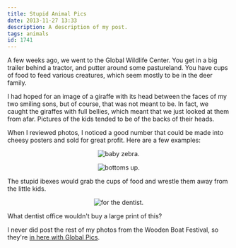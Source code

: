 ```yaml
---
title: Stupid Animal Pics
date: 2013-11-27 13:33
description: A description of my post.
tags: animals
id: 1741
---
```

A few weeks ago, we went to the Global Wildlife Center.  You get in a big trailer behind a tractor, and putter around some pastureland.  You have cups of food to feed various creatures, which seem mostly to be in the deer family.

I had hoped for an image of a giraffe with its head between the faces of my two smiling sons, but of course, that was not meant to be.  In fact, we caught the giraffes with full bellies, which meant that we just looked at them from afar.  Pictures of the kids tended to be of the backs of their heads.

When I reviewed photos, I noticed a good number that could be made into cheesy posters and sold for great profit.  Here are a few examples:
<span class="spanEndPreview">&nbsp;</span>
<p style="margin-left: auto; margin-right: auto; text-align: center;"><img alt="baby zebra." src="/img/babyzebra.jpg"/></p>

<p style="margin-left: auto; margin-right: auto; text-align: center;"><img alt="bottoms up." src="/img/bottomsup.jpg"/></p>
<p class="caption">The stupid ibexes would grab the cups of food and wrestle them away from the little kids.</p>

<p style="margin-left: auto; margin-right: auto; text-align: center;"><img alt="for the dentist." src="/img/zebrateeth.jpg"/></p>
<p class="caption">What dentist office wouldn't buy a large print of this?</p>

I never did post the rest of my photos from the Wooden Boat Festival, so they're <a href="http://theskinnyonbenny.com/pg4.php?spgmGal=105%20-%20Boats%20and%20Beasts">in here with Global Pics</a>.
